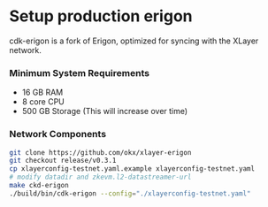 # Setup production erigon
cdk-erigon is a fork of Erigon, optimized for syncing with the XLayer network.

### Minimum System Requirements
- 16 GB RAM
- 8 core CPU
- 500 GB Storage (This will increase over time) 

### Network Components
``` bash
git clone https://github.com/okx/xlayer-erigon 
git checkout release/v0.3.1
cp xlayerconfig-testnet.yaml.example xlayerconfig-testnet.yaml
# modify datadir and zkevm.l2-datastreamer-url
make ckd-erigon
./build/bin/cdk-erigon --config="./xlayerconfig-testnet.yaml"
```